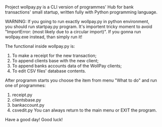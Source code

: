 Project wollpay.py is a CLI version of programmes' Hub for bank transactions' 
small startup, written fully with Python programming language.

WARNING: 
If you going to run exactly wollpay.py in python environment, you should run 
startpay.py program. It's importent tricky moment to avoid 
"ImportError: (most likely due to a circular import)".
If you gonna run wollpay.exe instead, than simply run it!


The functional inside wollpay.py is:
1. To make a receipt for the new transaction;
2. To append clients base with the new client;
3. To append banks accounts data of the WollPay clients;
4. To edit CSV files' database contents.

After programm starts you choose the item from menu "What to do" and 
run one of programmes:
1. receipt.py
2. clientsbase.py
3. bankaccount.py
4. csvedit.py
You can always return to the main menu or EXIT the program.

Have a good day! 
Good luck!

